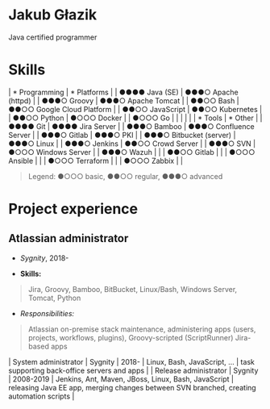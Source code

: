 # Jakub Głazik
Java certified programmer 


# Skills

| * Programming           | * Platforms                |
| ●●●● Java (SE)          | ●●●○ Apache (httpd)        |
| ●●●○ Groovy             | ●●●○ Apache Tomcat         |
| ●●○○ Bash               | ●●○○ Google Cloud Platform |
| ●●○○ JavaScript         | ●●○○ Kubernetes            |
| ●●○○ Python             | ●○○○ Docker                |
| ●○○○ Go                 |                            |
|                         |                            |
| * Tools                 | * Other                    |
| ●●●● Git                | ●●●● Jira Server           |
| ●●●○ Bamboo             | ●●●○ Confluence Server     |
| ●●●○ Gitlab             | ●●●○ PKI                   |
| ●●●○ Bitbucket (server) | ●●●○ Linux                 |
| ●●●○ Jenkins            | ●●○○ Crowd Server          |
| ●●●○ SVN                | ●○○○ Windows Server        |
| ●●●○ Wazuh              |                            |
| ●●○○ Gitlab             |                            |
| ●○○○ Ansible            |                            |
| ●○○○ Terraform          |                            |
| ●○○○ Zabbix             |                            |

> Legend: ●○○○ basic, ●●○○ regular, ●●●○ advanced


# Project experience

## Atlassian administrator
* *Sygnity*, 2018-

* **Skills:**
> Jira, Groovy, Bamboo, BitBucket, Linux/Bash, Windows Server, Tomcat, Python

* *Responsibilities:*
> Atlassian on-premise stack maintenance, administering  apps (users, projects, workflows, plugins), Groovy-scripted (ScriptRunner) Jira-based apps


| System administrator  | Sygnity  | 2018-     | Linux, Bash, JavaScript, ...                                 | task supporting back-office servers and apps                                             |
| Release administrator | Sygnity  | 2008-2019 | Jenkins, Ant, Maven, JBoss, Linux, Bash, JavaScript          | releasing Java EE app, merging changes between SVN branched, creating automation scripts |
